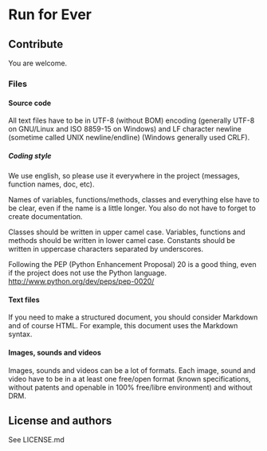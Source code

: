 # Run for Ever

## Contribute

You are welcome.

### Files

#### Source code

All text files have to be in UTF-8 (without BOM) encoding (generally UTF-8 on GNU/Linux and ISO 8859-15 on Windows) and LF character newline (sometime called UNIX newline/endline) (Windows generally used CRLF).

##### Coding style

We use english, so please use it everywhere in the project (messages, function names, doc, etc).

Names of variables, functions/methods, classes and everything else have to be clear, even if the name is a little longer.
You also do not have to forget to create documentation.

Classes should be written in upper camel case.
Variables, functions and methods should be written in lower camel case.
Constants should be written in uppercase characters separated by underscores.

Following the PEP (Python Enhancement Proposal) 20 is a good thing, even if the project does not use the Python language.
http://www.python.org/dev/peps/pep-0020/

#### Text files

If you need to make a structured document, you should consider Markdown and of course HTML.
For example, this document uses the Markdown syntax.

#### Images, sounds and videos

Images, sounds and videos can be a lot of formats.
Each image, sound and video have to be in a at least one free/open format (known specifications, without patents and openable in 100% free/libre environment) and without DRM.

## License and authors

See LICENSE.md